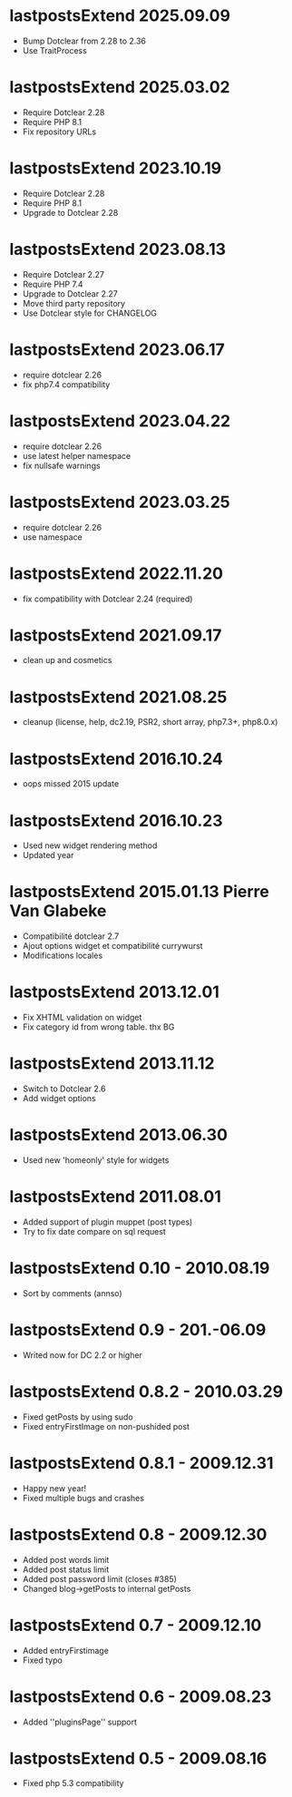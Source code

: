lastpostsExtend 2025.09.09
===========================================================
* Bump Dotclear from 2.28 to 2.36
* Use TraitProcess

lastpostsExtend 2025.03.02
===========================================================
* Require Dotclear 2.28
* Require PHP 8.1
* Fix repository URLs

lastpostsExtend 2023.10.19
===========================================================
* Require Dotclear 2.28
* Require PHP 8.1
* Upgrade to Dotclear 2.28

lastpostsExtend 2023.08.13
===========================================================
* Require Dotclear 2.27
* Require PHP 7.4
* Upgrade to Dotclear 2.27
* Move third party repository
* Use Dotclear style for CHANGELOG

lastpostsExtend 2023.06.17
===========================================================
* require dotclear 2.26
* fix php7.4 compatibility

lastpostsExtend 2023.04.22
===========================================================
* require dotclear 2.26
* use latest helper namespace
* fix nullsafe warnings

lastpostsExtend 2023.03.25
===========================================================
* require dotclear 2.26
* use namespace

lastpostsExtend 2022.11.20
===========================================================
* fix compatibility with Dotclear 2.24 (required)

lastpostsExtend 2021.09.17
===========================================================
* clean up and cosmetics

lastpostsExtend 2021.08.25
===========================================================
* cleanup (license, help, dc2.19, PSR2, short array, php7.3+, php8.0.x)

lastpostsExtend 2016.10.24
===========================================================
* oops missed 2015 update

lastpostsExtend 2016.10.23
===========================================================
* Used new widget rendering method
* Updated year 

lastpostsExtend 2015.01.13 Pierre Van Glabeke 
===========================================================
* Compatibilité dotclear 2.7 
* Ajout options widget et compatibilité currywurst 
* Modifications locales 

lastpostsExtend 2013.12.01
===========================================================
* Fix XHTML validation on widget
* Fix category id from wrong table. thx BG

lastpostsExtend 2013.11.12
===========================================================
* Switch to Dotclear 2.6
* Add widget options

lastpostsExtend 2013.06.30
===========================================================
* Used new 'homeonly' style for widgets

lastpostsExtend 2011.08.01
===========================================================
* Added support of plugin muppet (post types)
* Try to fix date compare on sql request

lastpostsExtend 0.10 - 2010.08.19
===========================================================
* Sort by comments (annso)

lastpostsExtend 0.9 - 201.-06.09
===========================================================
* Writed now for DC 2.2 or higher

lastpostsExtend 0.8.2 - 2010.03.29
===========================================================
* Fixed getPosts by using sudo
* Fixed entryFirstImage on non-pushided post

lastpostsExtend 0.8.1 - 2009.12.31
===========================================================
* Happy new year!
* Fixed multiple bugs and crashes

lastpostsExtend 0.8 - 2009.12.30
===========================================================
* Added post words limit
* Added post status limit
* Added post password limit (closes #385)
* Changed blog->getPosts to internal getPosts

lastpostsExtend 0.7 - 2009.12.10
===========================================================
* Added entryFirstimage
* Fixed typo

lastpostsExtend 0.6 - 2009.08.23
===========================================================
* Added ''pluginsPage'' support

lastpostsExtend 0.5 - 2009.08.16
===========================================================
* Fixed php 5.3 compatibility